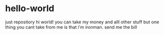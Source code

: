 # hello-world
just repository
hi world!
you can take my money and alll other stuff 
but one thing you cant take from me is that i'm ironman.
send me the bill
